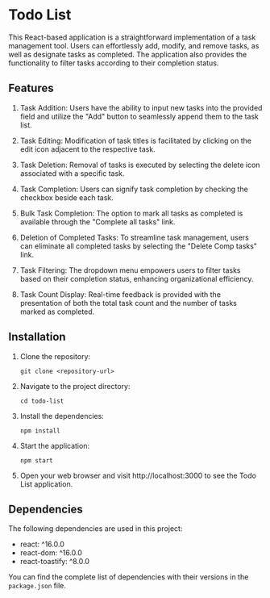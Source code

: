 # Todo List

This React-based application is a straightforward implementation of a task management tool. Users can effortlessly add, modify, and remove tasks, as well as designate tasks as completed. The application also provides the functionality to filter tasks according to their completion status.

## Features

01. Task Addition: Users have the ability to input new tasks into the provided field and utilize the "Add" button to seamlessly append them to the task list.

02. Task Editing: Modification of task titles is facilitated by clicking on the edit icon adjacent to the respective task.

03. Task Deletion: Removal of tasks is executed by selecting the delete icon associated with a specific task.

04. Task Completion: Users can signify task completion by checking the checkbox beside each task.

05. Bulk Task Completion: The option to mark all tasks as completed is available through the "Complete all tasks" link.

06. Deletion of Completed Tasks: To streamline task management, users can eliminate all completed tasks by selecting the "Delete Comp tasks" link.

07. Task Filtering: The dropdown menu empowers users to filter tasks based on their completion status, enhancing organizational efficiency.

08. Task Count Display: Real-time feedback is provided with the presentation of both the total task count and the number of tasks marked as completed.

## Installation

1. Clone the repository:
   ```
   git clone <repository-url>
   ```

2. Navigate to the project directory:
   ```
   cd todo-list
   ```

3. Install the dependencies:
   ```
   npm install
   ```

4. Start the application:
   ```
   npm start
   ```

5. Open your web browser and visit http://localhost:3000 to see the Todo List application.

## Dependencies

The following dependencies are used in this project:

- react: ^16.0.0
- react-dom: ^16.0.0
- react-toastify: ^8.0.0

You can find the complete list of dependencies with their versions in the `package.json` file.


